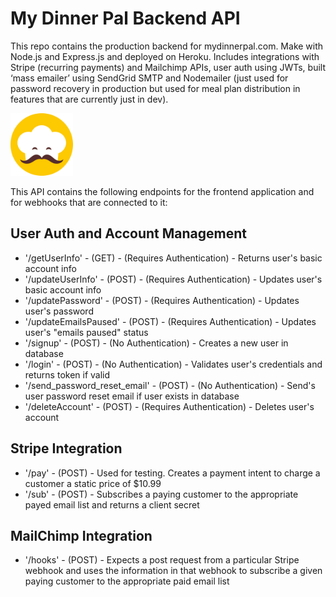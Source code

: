 # My Dinner Pal Backend API

This repo contains the production backend for mydinnerpal.com. Make with Node.js and Express.js and deployed on Heroku. Includes integrations with Stripe (recurring payments) and Mailchimp APIs, user auth using JWTs, built ‘mass emailer’ using SendGrid SMTP and Nodemailer (just used for password recovery in production but used for meal plan distribution in features that are currently just in dev).

<img src="images/My_Dinner_Pal_Logo.png" alt="logo" width="100"/>

This API contains the following endpoints for the frontend application and for webhooks that are connected to it:

## User Auth and Account Management

* '/getUserInfo' - (GET) - (Requires Authentication) - Returns user's basic account info
* '/updateUserInfo' - (POST) - (Requires Authentication) - Updates user's basic account info
* '/updatePassword' - (POST) - (Requires Authentication) - Updates user's password
* '/updateEmailsPaused' - (POST) - (Requires Authentication) - Updates user's "emails paused" status
* '/signup' - (POST) - (No Authentication) - Creates a new user in database
* '/login' - (POST) - (No Authentication) - Validates user's credentials and returns token if valid
* '/send_password_reset_email' - (POST) - (No Authentication) - Send's user password reset email if user exists in database
* '/deleteAccount' - (POST) - (Requires Authentication) - Deletes user's account

## Stripe Integration

* '/pay' - (POST) - Used for testing. Creates a payment intent to charge a customer a static price of $10.99
* '/sub' - (POST) - Subscribes a paying customer to the appropriate payed email list and returns a client secret

## MailChimp Integration

* '/hooks' - (POST) - Expects a post request from a particular Stripe webhook and uses the information in that webhook to subscribe a given paying customer to the appropriate paid email list
